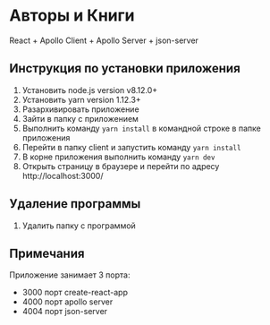 # Авторы и Книги

React + Apollo Client + Apollo Server + json-server

## Инструкция по установки приложения

1. Установить node.js version v8.12.0+
2. Установить yarn version 1.12.3+
3. Разархивировать приложение
4. Зайти в папку с приложением
5. Выполнить команду
   `yarn install`
   в командной строке в папке приложения
6. Перейти в папку client и запустить команду
   `yarn install`
7. В корне приложения выполнить команду
   `yarn dev`
8. Открыть страницу в браузере и перейти по адресу
   http://localhost:3000/

## Удаление программы

1. Удалить папку с программой

## Примечания

Приложение занимает 3 порта:

- 3000 порт create-react-app
- 4000 порт apollo server
- 4004 порт json-server
